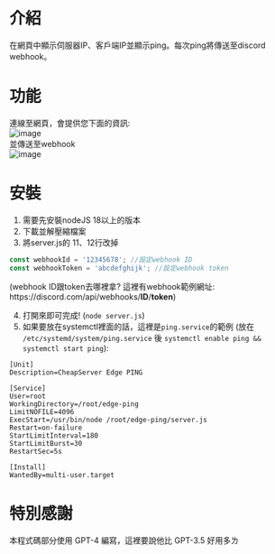 # 介紹
在網頁中顯示伺服器IP、客戶端IP並顯示ping。每次ping將傳送至discord webhook。
# 功能
連線至網頁，會提供您下面的資訊:  
![image](https://user-images.githubusercontent.com/68144494/226190505-a89d83d8-594f-473f-a96c-d55556fede17.png)  
並傳送至webhook  
![image](https://user-images.githubusercontent.com/68144494/226191531-f3b0f0bf-1085-44b2-afc3-ba248e56f2cc.png)
 
# 安裝
1. 需要先安裝nodeJS 18以上的版本  
2. 下載並解壓縮檔案  
3. 將server.js的 11、12行改掉
```javascript
const webhookId = '12345678'; //設定webhook ID
const webhookToken = 'abcdefghijk'; //設定webhook token
```
(webhook ID跟token去哪裡拿? 這裡有webhook範例網址: https:\//discord.com/api/webhooks/**ID**/**token**)    
  
4. 打開來即可完成! (`node server.js`)  
5. 如果要放在systemctl裡面的話，這裡是`ping.service`的範例 (放在 `/etc/systemd/system/ping.service` 後 `systemctl enable ping && systemctl start ping`):  
```service
[Unit]
Description=CheapServer Edge PING

[Service]
User=root
WorkingDirectory=/root/edge-ping
LimitNOFILE=4096
ExecStart=/usr/bin/node /root/edge-ping/server.js
Restart=on-failure
StartLimitInterval=180
StartLimitBurst=30
RestartSec=5s

[Install]
WantedBy=multi-user.target
```
# 特別感謝
本程式碼部分使用 GPT-4 編寫，這裡要說他比 GPT-3.5 好用多ㄌ

